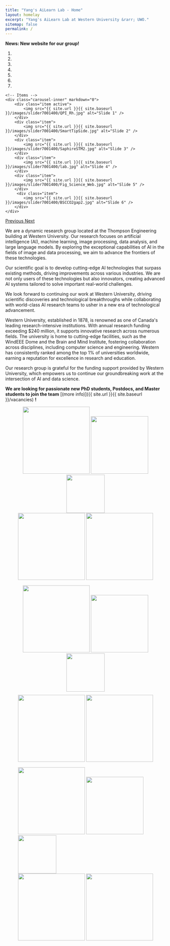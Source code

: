 ```yaml
---
title: "Yang's AiLearn Lab - Home"
layout: homelay
excerpt: "Yang's AiLearn Lab at Western University &rarr; UWO."
sitemap: false
permalink: /
---
```


**News: New website for our group!** 


<div markdown="0" id="carousel" class="carousel slide" data-ride="carousel" data-interval="4000" data-pause="hover" >
    <!-- Menu -->
    <ol class="carousel-indicators">
        <li data-target="#carousel" data-slide-to="0" class="active"></li>
        <li data-target="#carousel" data-slide-to="1"></li>
        <li data-target="#carousel" data-slide-to="2"></li>
        <li data-target="#carousel" data-slide-to="3"></li>
        <li data-target="#carousel" data-slide-to="4"></li>
        <li data-target="#carousel" data-slide-to="5"></li>
        <li data-target="#carousel" data-slide-to="6"></li>
    </ol>

    <!-- Items -->
    <div class="carousel-inner" markdown="0">
        <div class="item active">
            <img src="{{ site.url }}{{ site.baseurl }}/images/slider7001400/QPI_Rh.jpg" alt="Slide 1" />
        </div>
        <div class="item">
            <img src="{{ site.url }}{{ site.baseurl }}/images/slider7001400/SmartTipSide.jpg" alt="Slide 2" />
        </div>
        <div class="item">
            <img src="{{ site.url }}{{ site.baseurl }}/images/slider7001400/SaphireSTM2.jpg" alt="Slide 3" />
        </div>
        <div class="item">
            <img src="{{ site.url }}{{ site.baseurl }}/images/slider7001400/lab.jpg" alt="Slide 4" />
        </div>
        <div class="item">
            <img src="{{ site.url }}{{ site.baseurl }}/images/slider7001400/Fig_Science_Web.jpg" alt="Slide 5" />
        </div>       
         <div class="item">
            <img src="{{ site.url }}{{ site.baseurl }}/images/slider7001400/BSCCO2gap2.jpg" alt="Slide 6" />
        </div>
    </div>
  <a class="left carousel-control" href="#carousel" role="button" data-slide="prev">
    <span class="glyphicon glyphicon-chevron-left" aria-hidden="true"></span>
    <span class="sr-only">Previous</span>
  </a>
  <a class="right carousel-control" href="#carousel" role="button" data-slide="next">
    <span class="glyphicon glyphicon-chevron-right" aria-hidden="true"></span>
    <span class="sr-only">Next</span>
  </a>
</div>


We are a dynamic research group located at the Thompson Engineering building at Western University. Our research focuses on artificial intelligence (AI), machine learning, image processing, data analysis, and large language models. By exploring the exceptional capabilities of AI in the fields of image and data processing, we aim to advance the frontiers of these technologies.

Our scientific goal is to develop cutting-edge AI technologies that surpass existing methods, driving improvements across various industries. We are not only users of these technologies but also innovators, creating advanced AI systems tailored to solve important real-world challenges.

We look forward to continuing our work at Western University, driving scientific discoveries and technological breakthroughs while collaborating with world-class AI research teams to usher in a new era of technological advancement.

Western University, established in 1878, is renowned as one of Canada's leading research-intensive institutions. With annual research funding exceeding $240 million, it supports innovative research across numerous fields. The university is home to cutting-edge facilities, such as the WindEEE Dome and the Brain and Mind Institute, fostering collaboration across disciplines, including computer science and engineering. Western has consistently ranked among the top 1% of universities worldwide, earning a reputation for excellence in research and education.

Our research group is grateful for the funding support provided by Western University, which empowers us to continue our groundbreaking work at the intersection of AI and data science.

 **We are  looking for passionate new PhD students, Postdocs, and Master students to join the team** [(more info)]({{ site.url }}{{ site.baseurl }}/vacancies) **!**



<figure class="fourth">
  <div style="text-align: center;">
    <img src="{{ site.url }}{{ site.baseurl }}/images/logopic/western.png" style="width: 210px">
    <img src="{{ site.url }}{{ site.baseurl }}/images/logopic/nserc.png" style="width: 180px">
    <img src="{{ site.url }}{{ site.baseurl }}/images/logopic/vi.png" style="width: 120px">
  </div>
  <div style="text-align: center;">
    <img src="{{ site.url }}{{ site.baseurl }}/images/logopic/computecanada.png" style="width: 210px">
    <img src="{{ site.url }}{{ site.baseurl }}/images/logopic/mitacs.png" style="width: 210px">
  </div>
</figure>

<figure class="fourth" style="text-align: center;">
  <div style="display: inline-block;">
    <img src="{{ site.url }}{{ site.baseurl }}/images/logopic/western.png" style="width: 210px">
    <img src="{{ site.url }}{{ site.baseurl }}/images/logopic/nserc.png" style="width: 180px">
    <img src="{{ site.url }}{{ site.baseurl }}/images/logopic/vi.png" style="width: 120px">
  </div>
  <br>
  <div style="display: inline-block; margin-top: 10px;">
    <img src="{{ site.url }}{{ site.baseurl }}/images/logopic/computecanada.png" style="width: 210px">
    <img src="{{ site.url }}{{ site.baseurl }}/images/logopic/mitacs.png" style="width: 210px">
  </div>
</figure>

<figure class="fourth">
    <img src="{{ site.url }}{{ site.baseurl }}/images/logopic/western.png" style="width: 210px">
    <img src="{{ site.url }}{{ site.baseurl }}/images/logopic/nserc.png" style="width: 180px">
    <img src="{{ site.url }}{{ site.baseurl }}/images/logopic/vi.png" style="width: 120px">
  <br>
    <img src="{{ site.url }}{{ site.baseurl }}/images/logopic/computecanada.png" style="width: 210px">
    <img src="{{ site.url }}{{ site.baseurl }}/images/logopic/mitacs.png" style="width: 210px">
</figure>
